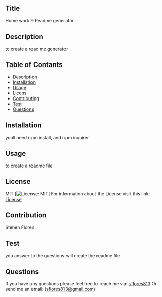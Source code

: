 
## Title
  Home work 9 Readme generator
## Description
  to create a read me generator
## Table of Contants
* [Description](#Description)
* [Installation](#Installation)
* [Usage](#Usage)
* [Licens](#License)
* [Contributing](#Contribution)
* [Test](#Test)
* [Questions](#Questions)
## Installation
  youll need npm install, and npm inquirer
## Usage
  to create a readme file
## License
  MIT
  [![License: MIT](https://img.shields.io/badge/License-MIT-yellow.svg)]
  For information about the License visit this link: [License](https://opensource.org/licenses/MIT)
  ## Contribution
  

  Stehen Flores
## Test
  you answer to the questions will create the readme file
## Questions
If you have any questions please feel free to reach me via: [sflores813](https://github.com/) 
Or send me an email: (sflores813@gmail.com)
    